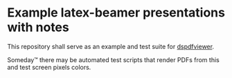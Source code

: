 Example latex-beamer presentations with notes
=============================================


This repository shall serve as an example and test suite for [dspdfviewer].

Someday™ there may be automated test scripts that render PDFs from this
and test screen pixels colors.


[dspdfviewer]: https://github.com/dannyedel/dspdfviewer
